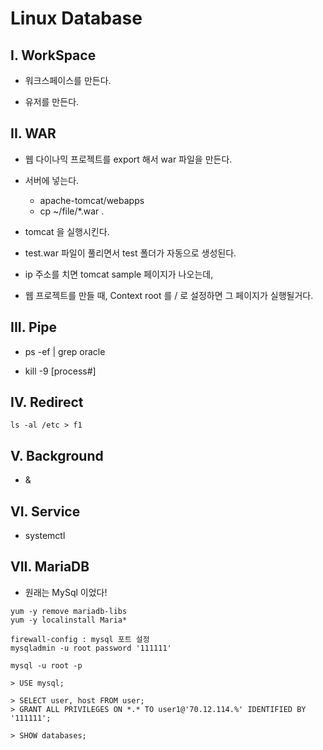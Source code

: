 # Linux Database

## I. WorkSpace

- 워크스페이스를 만든다.

- 유저를 만든다.



## II. WAR

- 웹 다이나믹 프로젝트를 export 해서 war 파일을 만든다.
- 서버에 넣는다.
  - apache-tomcat/webapps
  - cp ~/file/*.war .



- tomcat 을 실행시킨다.
- test.war 파일이 풀리면서 test 폴더가 자동으로 생성된다.



- ip 주소를 치면 tomcat sample 페이지가 나오는데,
- 웹 프로젝트를 만들 때, Context root 를 / 로 설정하면 그 페이지가 실행될거다.



## III. Pipe

- ps -ef | grep oracle

- kill -9 [process#]



## IV. Redirect

```shell
ls -al /etc > f1
```



## V. Background

- &



## VI. Service

- systemctl



## VII. MariaDB

- 원래는 MySql 이었다!

```shell
yum -y remove mariadb-libs
yum -y localinstall Maria*

firewall-config : mysql 포트 설정
mysqladmin -u root password '111111'

mysql -u root -p

> USE mysql;

> SELECT user, host FROM user;
> GRANT ALL PRIVILEGES ON *.* TO user1@'70.12.114.%' IDENTIFIED BY '111111';

> SHOW databases;
```

